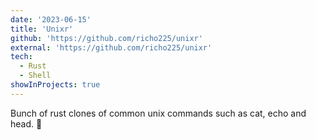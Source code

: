 ```yaml
---
date: '2023-06-15'
title: 'Unixr'
github: 'https://github.com/richo225/unixr'
external: 'https://github.com/richo225/unixr'
tech:
  - Rust
  - Shell
showInProjects: true
---
```


Bunch of rust clones of common unix commands such as cat, echo and head. 🦀
